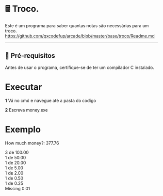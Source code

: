 # 🖩 Troco.

Este é um programa para saber quantas notas são necessárias para um troco.
https://github.com/qxcodefup/arcade/blob/master/base/troco/Readme.md

---

## 🔧 **Pré-requisitos**

Antes de usar o programa, certifique-se de ter um compilador C instalado.

# **Executar**

**1** Vá no cmd e navegue até a pasta do codigo

**2** Escreva money.exe

# **Exemplo**

How much money?: 377.76

3 de 100.00  
1 de 50.00  
1 de 20.00  
1 de 5.00  
1 de 2.00  
1 de 0.50  
1 de 0.25  
Missing 0.01